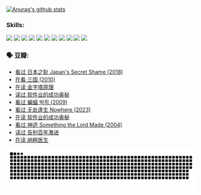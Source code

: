 
[![Anurag's github stats](https://github-readme-stats.vercel.app/api?username=w940853815)](https://github.com/anuraghazra/github-readme-stats)

### Skills:

<code><img height="32" src="https://cdn.jsdelivr.net/npm/simple-icons@v5/icons/python.svg"></code>
<code><img height="32" src="https://cdn.jsdelivr.net/npm/simple-icons@v5/icons/javascript.svg"></code>
<code><img height="32" src="https://cdn.jsdelivr.net/npm/simple-icons@v5/icons/django.svg"></code>
<code><img height="32" src="https://cdn.jsdelivr.net/npm/simple-icons@v5/icons/flask.svg"></code>
<code><img height="32" src="https://cdn.jsdelivr.net/npm/simple-icons@v5/icons/vuetify.svg"></code>
<code><img height="32" src="https://cdn.jsdelivr.net/npm/simple-icons@v5/icons/git.svg"></code>
<code><img height="32" src="https://cdn.jsdelivr.net/npm/simple-icons@v5/icons/docker.svg"></code>
<code><img height="32" src="https://cdn.jsdelivr.net/npm/simple-icons@v5/icons/postgresql.svg"></code>
<code><img height="32" src="https://cdn.jsdelivr.net/npm/simple-icons@v5/icons/elasticsearch.svg"></code>
<code><img height="32" src="https://cdn.jsdelivr.net/npm/simple-icons@v5/icons/macos.svg"></code>
<code><img height="32" src="https://cdn.jsdelivr.net/npm/simple-icons@v5/icons/linux.svg"></code>

### 🗣 豆瓣:

<!-- DOUBAN-ACTIVITIES:START -->
- [看过 日本之耻 Japan's Secret Shame‎ (2018)](https://www.douban.com/people/136069238/status/4431579101/?_i=00662366)
- [在看 三国‎ (2010)](https://www.douban.com/people/136069238/status/4430559482/?_i=00662366)
- [在读 金字塔原理](https://www.douban.com/people/136069238/status/4424812753/?_i=00662366)
- [读过 软件业的成功奥秘](https://www.douban.com/people/136069238/status/4424809958/?_i=00662366)
- [看过 蝙蝠 박쥐‎ (2009)](https://www.douban.com/people/136069238/status/4422787315/?_i=00662366)
- [看过 无处逢生 Nowhere‎ (2023)](https://www.douban.com/people/136069238/status/4416454713/?_i=00662366)
- [在读 软件业的成功奥秘](https://www.douban.com/people/136069238/status/4414815312/?_i=00662366)
- [看过 神迹 Something the Lord Made‎ (2004)](https://www.douban.com/people/136069238/status/4409691983/?_i=00662366)
- [读过 告别百年激进](https://www.douban.com/people/136069238/status/4406414036/?_i=00662366)
- [在读 纳粹医生](https://www.douban.com/people/136069238/status/4406413750/?_i=00662366)
<!-- DOUBAN-ACTIVITIES:END -->


![Snake animation](https://raw.githubusercontent.com/w940853815/w940853815/output/github-contribution-grid-snake.svg)

<!--
**w940853815/w940853815** is a ✨ _special_ ✨ repository because its `README.md` (this file) appears on your GitHub profile.

Here are some ideas to get you started:

- 🔭 I’m currently working on ...
- 🌱 I’m currently learning ...
- 👯 I’m looking to collaborate on ...
- 🤔 I’m looking for help with ...
- 💬 Ask me about ...
- 📫 How to reach me: ...
- 😄 Pronouns: ...
- ⚡ Fun fact: ...
-->
